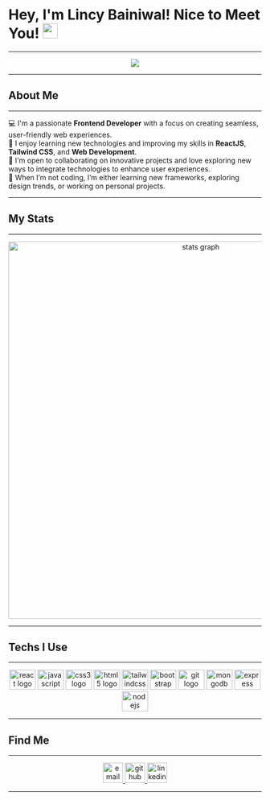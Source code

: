 

# Hey, I'm Lincy Bainiwal! Nice to Meet You! <img src="https://raw.githubusercontent.com/MartinHeinz/MartinHeinz/master/wave.gif" width="30px">

---

<div align="center">
  <img height="" src="https://user-images.githubusercontent.com/90236635/232446433-d5540fa2-fe28-4bb8-b929-cdb51fe61336.gif" />
</div>

---

## About Me

---

💻 I'm a passionate **Frontend Developer** with a focus on creating seamless, user-friendly web experiences.\
🔧 I enjoy learning new technologies and improving my skills in **ReactJS**, **Tailwind CSS**, and **Web Development**.\
🤝 I'm open to collaborating on innovative projects and love exploring new ways to integrate technologies to enhance user experiences.\
🌟 When I’m not coding, I’m either learning new frameworks, exploring design trends, or working on personal projects.

---

## My Stats

---

<div align="center">
  <img src="http://github-profile-summary-cards.vercel.app/api/cards/profile-details?username=LincyBainiwal&theme=bear" width=750 alt="stats graph"/>
</div>

---

## Techs I Use

---

<div align="center">
  <img src="https://cdn.jsdelivr.net/gh/devicons/devicon/icons/react/react-original.svg" height="40" width="52" alt="react logo" />
  <img src="https://cdn.jsdelivr.net/gh/devicons/devicon/icons/javascript/javascript-original.svg" height="40" width="52" alt="javascript logo" />
  <img src="https://cdn.jsdelivr.net/gh/devicons/devicon/icons/css3/css3-original.svg" height="40" width="52" alt="css3 logo" />
  <img src="https://cdn.jsdelivr.net/gh/devicons/devicon/icons/html5/html5-original.svg" height="40" width="52" alt="html5 logo" />
  <img src="https://cdn.jsdelivr.net/gh/devicons/devicon@latest/icons/tailwindcss/tailwindcss-original.svg"height="40" width="52" alt="tailwindcss logo" />
  <img src="https://cdn.jsdelivr.net/gh/devicons/devicon/icons/bootstrap/bootstrap-original.svg" height="40" width="52" alt="bootstrap logo" />
  <img src="https://cdn.jsdelivr.net/gh/devicons/devicon/icons/git/git-plain.svg" height="40" width="52" alt="git logo" />
  <img src="https://cdn.jsdelivr.net/gh/devicons/devicon/icons/mongodb/mongodb-original.svg" height="40" width="52" alt="mongodb logo" />
  <img src="https://cdn.jsdelivr.net/gh/devicons/devicon/icons/express/express-original.svg" height="40" width="52" alt="express logo" />
  <img src="https://cdn.jsdelivr.net/gh/devicons/devicon/icons/nodejs/nodejs-original.svg" height="40" width="52" alt="nodejs logo" />
</div>

---

## Find Me

---

<div align="center">
<a href="mailto:your-lbainiwal@gmail.com" target="_blank" rel="noopener noreferrer">
    <img src="https://img.shields.io/static/v1?message=Email&logo=gmail&label=&color=EA4335&logoColor=white&labelColor=&style=for-the-badge" height="40" alt="email logo" />
</a>

  <a href="https://github.com/LincyBainiwal" target="_blank" rel="noopener noreferrer">
    <img src="https://img.shields.io/static/v1?message=GitHub&logo=github&label=&color=181717&logoColor=white&labelColor=&style=for-the-badge" height="40" alt="github logo" />
  </a>
  
  <a href="https://www.linkedin.com/in/lincy-bainiwal/" target="_blank" rel="noopener noreferrer">
    <img src="https://img.shields.io/static/v1?message=LinkedIn&logo=linkedin&label=&color=0077B5&logoColor=white&labelColor=&style=for-the-badge" height="40" alt="linkedin logo" />
  </a>
</div>

---



</div>

<!--
**LincyBainiwal/LincyBainiwal** is a ✨ _special_ ✨ repository because its `README.md` (this file) appears on your GitHub profile.

Here are some ideas to get you started:

- 🔭 I’m currently working on ...
- 🌱 I’m currently learning ...
- 👯 I’m looking to collaborate on ...
- 🤔 I’m looking for help with ...
- 💬 Ask me about ...
- 📫 How to reach me: ...
- 😄 Pronouns: ...
- ⚡ Fun fact: ...
-->
